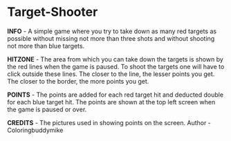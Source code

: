 # Target-Shooter
**INFO** -    A simple game where you try to take down as many red targets
          as possible without missing not more than three shots and
          without shooting not more than blue targets.
          
**HITZONE** - The area from which you can take down the targets is shown 
          by the red lines when the game is paused. To shoot the
          targets one will have to click outside these lines. The 
          closer to the line, the lesser points you get. The closer 
          to the border, the more points you get.
          
**POINTS** -  The points are added for each red target hit and deducted 
          double for each blue target hit. The points are shown at 
          the top left screen when the game is paused or over. 
          
**CREDITS** - The pictures used in showing points on the screen.
          Author - Coloringbuddymike
